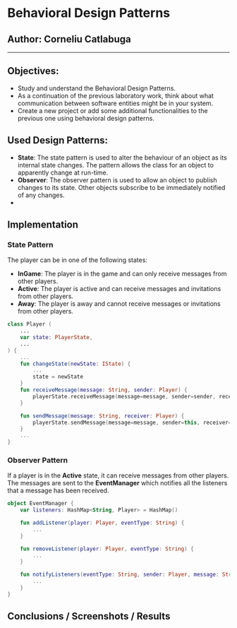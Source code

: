 # Behavioral Design Patterns


## Author: Corneliu Catlabuga

----

## Objectives:

* Study and understand the Behavioral Design Patterns.
* As a continuation of the previous laboratory work, think about what communication between software entities might
be in your system.
* Create a new project or add some additional functionalities to the previous one using behavioral design patterns.

## Used Design Patterns:

* __State__: The state pattern is used to alter the behaviour of an object as its internal state changes. The pattern 
allows the class for an object to apparently change at run-time.
* __Observer__: The observer pattern is used to allow an object to publish changes to its state. Other objects subscribe
to be immediately notified of any changes.
* 

## Implementation

### State Pattern

The player can be in one of the following states:
* __InGame__: The player is in the game and can only receive messages from other players.
* __Active__: The player is active and can receive messages and invitations from other players.
* __Away__: The player is away and cannot receive messages or invitations from other players.

```kotlin
class Player (
    ...
    var state: PlayerState,
    ...
) {
    ...
    fun changeState(newState: IState) {
        ...
        state = newState
    }
    fun receiveMessage(message: String, sender: Player) {
        playerState.receiveMessage(message=message, sender=sender, receiver=this)
    }

    fun sendMessage(message: String, receiver: Player) {
        playerState.sendMessage(message=message, sender=this, receiver=receiver)
    }
    ...
}
```

### Observer Pattern

If a player is in the __Active__ state, it can receive messages from other players. The messages are sent to the
__EventManager__ which notifies all the listeners that a message has been received.

```kotlin
object EventManager {
    var listeners: HashMap<String, Player> = HashMap()

    fun addListener(player: Player, eventType: String) {
        ...
    }

    fun removeListener(player: Player, eventType: String) {
        ...
    }

    fun notifyListeners(eventType: String, sender: Player, message: String = "") {
        ...
    }
}
```

## Conclusions / Screenshots / Results
